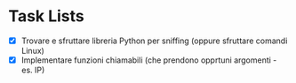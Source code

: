 # Task Lists

- [x] Trovare e sfruttare libreria Python per sniffing (oppure sfruttare comandi Linux)
- [x] Implementare funzioni chiamabili (che prendono opprtuni argomenti - es. IP)
